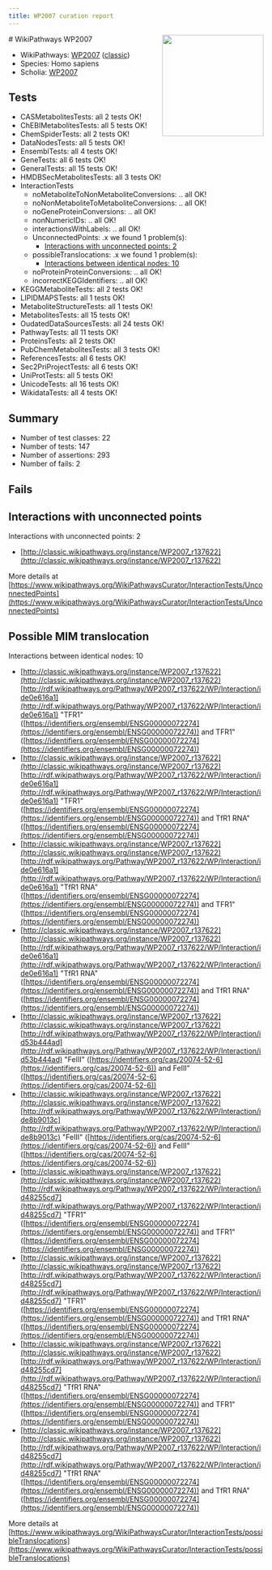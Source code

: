 ```yaml
---
title: WP2007 curation report
---
```


<img style="float: right; width: 200px" src="https://upload.wikimedia.org/wikipedia/commons/thumb/8/83/Wplogo_with_text_500.png/640px-Wplogo_with_text_500.png" />
# WikiPathways WP2007

* WikiPathways: [WP2007](https://wikipathways.org/pathways/WP2007) ([classic](https://classic.wikipathways.org/instance/WP2007))
* Species: Homo sapiens
* Scholia: [WP2007](https://scholia.toolforge.org/wikipathways/WP2007)
## Tests
* CASMetabolitesTests: all 2 tests OK!
* ChEBIMetabolitesTests: all 5 tests OK!
* ChemSpiderTests: all 2 tests OK!
* DataNodesTests: all 5 tests OK!
* EnsemblTests: all 4 tests OK!
* GeneTests: all 6 tests OK!
* GeneralTests: all 15 tests OK!
* HMDBSecMetabolitesTests: all 3 tests OK!
* InteractionTests
    * noMetaboliteToNonMetaboliteConversions: .. all OK!
    * noNonMetaboliteToMetaboliteConversions: .. all OK!
    * noGeneProteinConversions: .. all OK!
    * nonNumericIDs: .. all OK!
    * interactionsWithLabels: .. all OK!
    * UnconnectedPoints: .x we found 1 problem(s):
        * [Interactions with unconnected points: 2](#35a61ada)
    * possibleTranslocations: .x we found 1 problem(s):
        * [Interactions between identical nodes: 10](#661ebeea)
    * noProteinProteinConversions: .. all OK!
    * incorrectKEGGIdentifiers: .. all OK!
* KEGGMetaboliteTests: all 2 tests OK!
* LIPIDMAPSTests: all 1 tests OK!
* MetaboliteStructureTests: all 1 tests OK!
* MetabolitesTests: all 15 tests OK!
* OudatedDataSourcesTests: all 24 tests OK!
* PathwayTests: all 11 tests OK!
* ProteinsTests: all 2 tests OK!
* PubChemMetabolitesTests: all 3 tests OK!
* ReferencesTests: all 6 tests OK!
* Sec2PriProjectTests: all 6 tests OK!
* UniProtTests: all 5 tests OK!
* UnicodeTests: all 16 tests OK!
* WikidataTests: all 4 tests OK!


## Summary

* Number of test classes: 22
* Number of tests: 147
* Number of assertions: 293
* Number of fails: 2

## Fails

<a name="35a61ada" />

## Interactions with unconnected points

Interactions with unconnected points: 2

* [http://classic.wikipathways.org/instance/WP2007_r137622](http://classic.wikipathways.org/instance/WP2007_r137622)


More details at [https://www.wikipathways.org/WikiPathwaysCurator/InteractionTests/UnconnectedPoints](https://www.wikipathways.org/WikiPathwaysCurator/InteractionTests/UnconnectedPoints)

<a name="661ebeea" />

## Possible MIM translocation

Interactions between identical nodes: 10

* [http://classic.wikipathways.org/instance/WP2007_r137622](http://classic.wikipathways.org/instance/WP2007_r137622) [http://rdf.wikipathways.org/Pathway/WP2007_r137622/WP/Interaction/ide0e616a1](http://rdf.wikipathways.org/Pathway/WP2007_r137622/WP/Interaction/ide0e616a1) "TFR1" ([https://identifiers.org/ensembl/ENSG00000072274](https://identifiers.org/ensembl/ENSG00000072274)) and 
TFR1" ([https://identifiers.org/ensembl/ENSG00000072274](https://identifiers.org/ensembl/ENSG00000072274))
* [http://classic.wikipathways.org/instance/WP2007_r137622](http://classic.wikipathways.org/instance/WP2007_r137622) [http://rdf.wikipathways.org/Pathway/WP2007_r137622/WP/Interaction/ide0e616a1](http://rdf.wikipathways.org/Pathway/WP2007_r137622/WP/Interaction/ide0e616a1) "TFR1" ([https://identifiers.org/ensembl/ENSG00000072274](https://identifiers.org/ensembl/ENSG00000072274)) and 
TfR1 RNA" ([https://identifiers.org/ensembl/ENSG00000072274](https://identifiers.org/ensembl/ENSG00000072274))
* [http://classic.wikipathways.org/instance/WP2007_r137622](http://classic.wikipathways.org/instance/WP2007_r137622) [http://rdf.wikipathways.org/Pathway/WP2007_r137622/WP/Interaction/ide0e616a1](http://rdf.wikipathways.org/Pathway/WP2007_r137622/WP/Interaction/ide0e616a1) "TfR1 RNA" ([https://identifiers.org/ensembl/ENSG00000072274](https://identifiers.org/ensembl/ENSG00000072274)) and 
TFR1" ([https://identifiers.org/ensembl/ENSG00000072274](https://identifiers.org/ensembl/ENSG00000072274))
* [http://classic.wikipathways.org/instance/WP2007_r137622](http://classic.wikipathways.org/instance/WP2007_r137622) [http://rdf.wikipathways.org/Pathway/WP2007_r137622/WP/Interaction/ide0e616a1](http://rdf.wikipathways.org/Pathway/WP2007_r137622/WP/Interaction/ide0e616a1) "TfR1 RNA" ([https://identifiers.org/ensembl/ENSG00000072274](https://identifiers.org/ensembl/ENSG00000072274)) and 
TfR1 RNA" ([https://identifiers.org/ensembl/ENSG00000072274](https://identifiers.org/ensembl/ENSG00000072274))
* [http://classic.wikipathways.org/instance/WP2007_r137622](http://classic.wikipathways.org/instance/WP2007_r137622) [http://rdf.wikipathways.org/Pathway/WP2007_r137622/WP/Interaction/id53b444ad](http://rdf.wikipathways.org/Pathway/WP2007_r137622/WP/Interaction/id53b444ad) "FeIII" ([https://identifiers.org/cas/20074-52-6](https://identifiers.org/cas/20074-52-6)) and 
FeIII" ([https://identifiers.org/cas/20074-52-6](https://identifiers.org/cas/20074-52-6))
* [http://classic.wikipathways.org/instance/WP2007_r137622](http://classic.wikipathways.org/instance/WP2007_r137622) [http://rdf.wikipathways.org/Pathway/WP2007_r137622/WP/Interaction/ide8b9013c](http://rdf.wikipathways.org/Pathway/WP2007_r137622/WP/Interaction/ide8b9013c) "FeIII" ([https://identifiers.org/cas/20074-52-6](https://identifiers.org/cas/20074-52-6)) and 
FeIII" ([https://identifiers.org/cas/20074-52-6](https://identifiers.org/cas/20074-52-6))
* [http://classic.wikipathways.org/instance/WP2007_r137622](http://classic.wikipathways.org/instance/WP2007_r137622) [http://rdf.wikipathways.org/Pathway/WP2007_r137622/WP/Interaction/id48255cd7](http://rdf.wikipathways.org/Pathway/WP2007_r137622/WP/Interaction/id48255cd7) "TFR1" ([https://identifiers.org/ensembl/ENSG00000072274](https://identifiers.org/ensembl/ENSG00000072274)) and 
TFR1" ([https://identifiers.org/ensembl/ENSG00000072274](https://identifiers.org/ensembl/ENSG00000072274))
* [http://classic.wikipathways.org/instance/WP2007_r137622](http://classic.wikipathways.org/instance/WP2007_r137622) [http://rdf.wikipathways.org/Pathway/WP2007_r137622/WP/Interaction/id48255cd7](http://rdf.wikipathways.org/Pathway/WP2007_r137622/WP/Interaction/id48255cd7) "TFR1" ([https://identifiers.org/ensembl/ENSG00000072274](https://identifiers.org/ensembl/ENSG00000072274)) and 
TfR1 RNA" ([https://identifiers.org/ensembl/ENSG00000072274](https://identifiers.org/ensembl/ENSG00000072274))
* [http://classic.wikipathways.org/instance/WP2007_r137622](http://classic.wikipathways.org/instance/WP2007_r137622) [http://rdf.wikipathways.org/Pathway/WP2007_r137622/WP/Interaction/id48255cd7](http://rdf.wikipathways.org/Pathway/WP2007_r137622/WP/Interaction/id48255cd7) "TfR1 RNA" ([https://identifiers.org/ensembl/ENSG00000072274](https://identifiers.org/ensembl/ENSG00000072274)) and 
TFR1" ([https://identifiers.org/ensembl/ENSG00000072274](https://identifiers.org/ensembl/ENSG00000072274))
* [http://classic.wikipathways.org/instance/WP2007_r137622](http://classic.wikipathways.org/instance/WP2007_r137622) [http://rdf.wikipathways.org/Pathway/WP2007_r137622/WP/Interaction/id48255cd7](http://rdf.wikipathways.org/Pathway/WP2007_r137622/WP/Interaction/id48255cd7) "TfR1 RNA" ([https://identifiers.org/ensembl/ENSG00000072274](https://identifiers.org/ensembl/ENSG00000072274)) and 
TfR1 RNA" ([https://identifiers.org/ensembl/ENSG00000072274](https://identifiers.org/ensembl/ENSG00000072274))


More details at [https://www.wikipathways.org/WikiPathwaysCurator/InteractionTests/possibleTranslocations](https://www.wikipathways.org/WikiPathwaysCurator/InteractionTests/possibleTranslocations)

